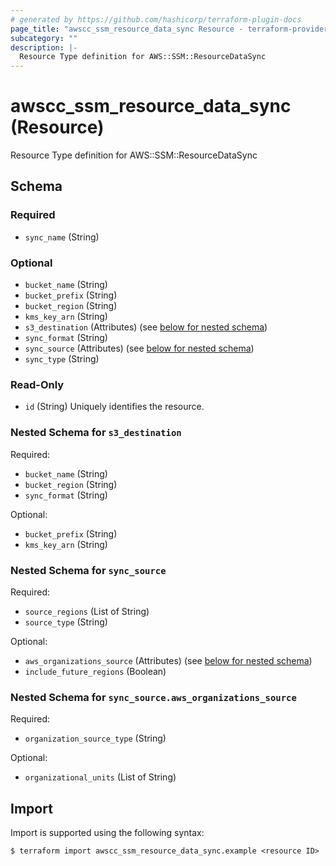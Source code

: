 ```yaml
---
# generated by https://github.com/hashicorp/terraform-plugin-docs
page_title: "awscc_ssm_resource_data_sync Resource - terraform-provider-awscc"
subcategory: ""
description: |-
  Resource Type definition for AWS::SSM::ResourceDataSync
---
```


# awscc_ssm_resource_data_sync (Resource)

Resource Type definition for AWS::SSM::ResourceDataSync



<!-- schema generated by tfplugindocs -->
## Schema

### Required

- `sync_name` (String)

### Optional

- `bucket_name` (String)
- `bucket_prefix` (String)
- `bucket_region` (String)
- `kms_key_arn` (String)
- `s3_destination` (Attributes) (see [below for nested schema](#nestedatt--s3_destination))
- `sync_format` (String)
- `sync_source` (Attributes) (see [below for nested schema](#nestedatt--sync_source))
- `sync_type` (String)

### Read-Only

- `id` (String) Uniquely identifies the resource.

<a id="nestedatt--s3_destination"></a>
### Nested Schema for `s3_destination`

Required:

- `bucket_name` (String)
- `bucket_region` (String)
- `sync_format` (String)

Optional:

- `bucket_prefix` (String)
- `kms_key_arn` (String)


<a id="nestedatt--sync_source"></a>
### Nested Schema for `sync_source`

Required:

- `source_regions` (List of String)
- `source_type` (String)

Optional:

- `aws_organizations_source` (Attributes) (see [below for nested schema](#nestedatt--sync_source--aws_organizations_source))
- `include_future_regions` (Boolean)

<a id="nestedatt--sync_source--aws_organizations_source"></a>
### Nested Schema for `sync_source.aws_organizations_source`

Required:

- `organization_source_type` (String)

Optional:

- `organizational_units` (List of String)

## Import

Import is supported using the following syntax:

```shell
$ terraform import awscc_ssm_resource_data_sync.example <resource ID>
```
